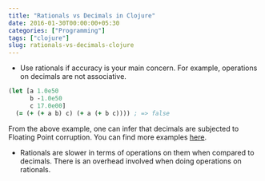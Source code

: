 ```yaml
---
title: "Rationals vs Decimals in Clojure"
date: 2016-01-30T00:00:00+05:30
categories: ["Programming"]
tags: ["clojure"]
slug: rationals-vs-decimals-clojure
---
```


- Use rationals if accuracy is your main concern. For example, operations on
  decimals are not associative.

``` clojure
(let [a 1.0e50
      b -1.0e50
      c 17.0e00]
  (= (+ (+ a b) c) (+ a (+ b c)))) ; => false
```

From the above example, one can infer that decimals are subjected to Floating
Point corruption. You can find more examples [here](https://stackoverflow.com/questions/2100490/floating-point-inaccuracy-examples).

- Rationals are slower in terms of operations on them when compared to
  decimals. There is an overhead involved when doing operations on rationals.
